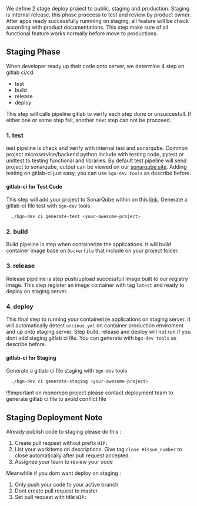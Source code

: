 We define 2 stage deploy project to public, staging and production. 
Staging is internal release, this phase proccess to test and review by product owner. 
After apps ready successfully runnning on staging, all feature will be check according with product documentations.
This step make sure of all functional feature works normally before move to productions.

## Staging Phase
When developer ready up their code onto server, we determine 4 step on gitlab ci/cd. 
 - test
 - build
 - release
 - deploy
 
This step will calls pipeline gitlab to verify each step done or unsuccesfull. 
If either one or some step fail, another next step can not be procceed. 

### 1. test 
test pipeline is check and verify with internal test and sonarqube. Common project microservice/backend python include with testing code, pytest or unittest to testing functional and libraries. By default test pipeline will send project to sonarqube, output can be viewed on our [sonarqube site](https://cq.biznetgio.dev/). 
Adding testing on gitlab-ci just easy, you can use `bgn-dev tools` as describe before. 
#### gitlab-ci for Test Code
This step will add your project to SonarQube within on this [link](https://cq.biznetgio.dev/). 
Generate a gitlab-ci file test with `bgn-dev` tools
```bash
  ./bgn-dev ci generate-test <your-awesome-project>
```

### 2. build
Build pipeline is step when containerize the applications. It will build container image base on `Dockerfile` that include on your project folder. 

### 3. release
Release pipeline is step push/upload successfull image built to our registry image. 
This step register an image container with tag `latest` and ready to deploy on staging server. 

### 4. deploy
This final step to running your containerize applications on staging server. 
It will automatically detect `orcinus.yml` on container production enviroment and up onto staging server.
Step build, release and deploy will not run if you dont add staging gitlab ci file. You can generate with `bgn-dev tools` as describe before.  
#### gitlab-ci for Staging
Generate a gitlab-ci file staging with `bgn-dev` tools
```bash
  ./bgn-dev ci generate-staging <your-awesome-project>
```

!!!important
   on monorepo project please contact deployment team to generate gitlab ci file to avoid conflict file  

## Staging Deployment Note
Already publish code to staging please do this :

1. Create pull request without prefix `WIP:`
2. List your workitems on descriptions.
   Give tag `close #issue_number` to close automatically after pull request accepted.
3. Assignee your team to review your code 

Meanwhile if you dont want deploy on staging : 

1. Only push your code to your active branch
2. Dont create pull request to master
3. Set pull request with title `WIP:`   
